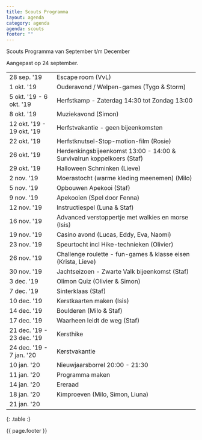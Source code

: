 ```yaml
---
title: Scouts Programma
layout: agenda
category: agenda
agenda: scouts
footer: ""
---
```


Scouts Programma van September t/m December

Aangepast op 24 september.

| | |
|---|---|
| 28 sep. '19 | Escape room (VvL) |
| 1 okt. '19 | Ouderavond / Welpen-games (Tygo & Storm) |
| 5 okt. '19 - 6 okt. '19 | Herfstkamp - Zaterdag 14:30 tot Zondag 13:00 |
| 8 okt. '19 | Muziekavond (Simon) |
| 12 okt. '19 - 19 okt. '19 | Herfstvakantie - geen bijeenkomsten |
| 22 okt. '19 |  Herfstknutsel-Stop-motion-film (Rosie) |
| 26 okt. '19 |  Herdenkingsbijeenkomst 13:00 - 14:00  &  Survivalrun koppelkoers (Staf) |
| 29 okt. '19 |  Halloween Schminken (Lieve) |
| 2 nov. '19 |  Moerastocht (warme kleding meenemen) (Milo) |
| 5 nov. '19 | Opbouwen Apekooi (Staf) |
| 9 nov. '19 | Apekooien (Spel door Fenna)  |
| 12 nov. '19 | Instructiespel (Luna & Staf) |
| 16 nov. '19 | Advanced verstoppertje met walkies en morse (Isis)  |
| 19 nov. '19 | Casino avond (Lucas, Eddy, Eva, Naomi) |
| 23 nov. '19 | Speurtocht incl Hike-technieken (Olivier) |
| 26 nov. '19 | Challenge roulette - fun-games & klasse eisen (Krista, Lieve) |
| 30 nov. '19 | Jachtseizoen - Zwarte Valk bijeenkomst (Staf) |
| 3 dec. '19 | Olimon Quiz (Olivier & Simon) |
| 7 dec. '19 | Sinterklaas (Staf) |
| 10 dec. '19 | Kerstkaarten maken (Isis) |
| 14 dec. '19 | Boulderen (Milo & Staf) |
| 17 dec. '19 | Waarheen leidt de weg (Staf) |
| 21 dec. '19 - 23 dec. '19 | Kersthike |
| 24 dec. '19 - 7 jan. '20 | Kerstvakantie |
| 10 jan. '20 | Nieuwjaarsborrel 20:00 - 21:30 |
| 11 jan. '20 | Programma maken |
| 14 jan. '20 | Ereraad |
| 18 jan. '20 | Kimproeven (Milo, Simon, Liuna) |
| 21 jan. '20 |  |
{: .table :}

{{ page.footer }}
